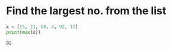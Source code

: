 # Find the largest no. from the list


```python
x = [15, 21, 66, 4, 92, 12]
print(max(x))
```

    92
    


```python

```
